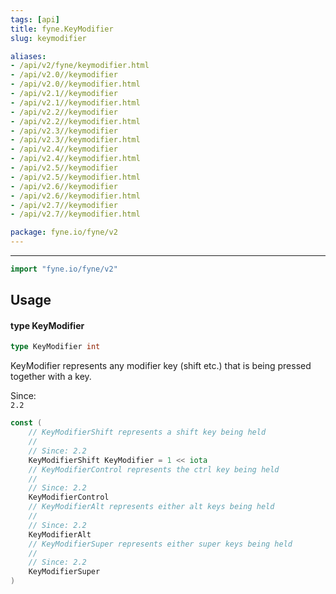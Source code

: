 ```yaml
---
tags: [api]
title: fyne.KeyModifier
slug: keymodifier

aliases:
- /api/v2/fyne/keymodifier.html
- /api/v2.0//keymodifier
- /api/v2.0//keymodifier.html
- /api/v2.1//keymodifier
- /api/v2.1//keymodifier.html
- /api/v2.2//keymodifier
- /api/v2.2//keymodifier.html
- /api/v2.3//keymodifier
- /api/v2.3//keymodifier.html
- /api/v2.4//keymodifier
- /api/v2.4//keymodifier.html
- /api/v2.5//keymodifier
- /api/v2.5//keymodifier.html
- /api/v2.6//keymodifier
- /api/v2.6//keymodifier.html
- /api/v2.7//keymodifier
- /api/v2.7//keymodifier.html

package: fyne.io/fyne/v2
---
```



---
```go
import "fyne.io/fyne/v2"
```

## Usage

#### type KeyModifier

```go
type KeyModifier int
```

KeyModifier represents any modifier key (shift etc.) that is being pressed together with a key.


<div class="since">Since: <code>
2.2</code></div>

```go
const (
	// KeyModifierShift represents a shift key being held
	//
	// Since: 2.2
	KeyModifierShift KeyModifier = 1 << iota
	// KeyModifierControl represents the ctrl key being held
	//
	// Since: 2.2
	KeyModifierControl
	// KeyModifierAlt represents either alt keys being held
	//
	// Since: 2.2
	KeyModifierAlt
	// KeyModifierSuper represents either super keys being held
	//
	// Since: 2.2
	KeyModifierSuper
)
```
